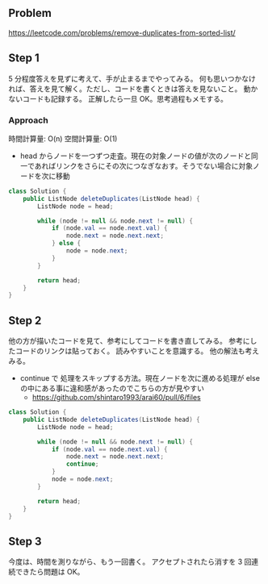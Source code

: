 ## Problem

https://leetcode.com/problems/remove-duplicates-from-sorted-list/

## Step 1

5 分程度答えを見ずに考えて、手が止まるまでやってみる。
何も思いつかなければ、答えを見て解く。ただし、コードを書くときは答えを見ないこと。
動かないコードも記録する。
正解したら一旦 OK。思考過程もメモする。

### Approach

時間計算量: O(n)
空間計算量: O(1)

- head からノードを一つずつ走査。現在の対象ノードの値が次のノードと同一であればリンクをさらにその次につなぎなおす。そうでない場合に対象ノードを次に移動

```java
class Solution {
    public ListNode deleteDuplicates(ListNode head) {
        ListNode node = head;

        while (node != null && node.next != null) {
            if (node.val == node.next.val) {
                node.next = node.next.next;
            } else {
                node = node.next;
            }
        }

        return head;
    }
}
```

## Step 2

他の方が描いたコードを見て、参考にしてコードを書き直してみる。
参考にしたコードのリンクは貼っておく。
読みやすいことを意識する。
他の解法も考えみる。

- continue で 処理をスキップする方法。現在ノードを次に進める処理が else の中にある事に違和感があったのでこちらの方が見やすい
  - https://github.com/shintaro1993/arai60/pull/6/files

```java
class Solution {
    public ListNode deleteDuplicates(ListNode head) {
        ListNode node = head;

        while (node != null && node.next != null) {
            if (node.val == node.next.val) {
                node.next = node.next.next;
                continue;
            }
            node = node.next;
        }

        return head;
    }
}
```

## Step 3

今度は、時間を測りながら、もう一回書く。
アクセプトされたら消すを 3 回連続できたら問題は OK。

```java

```
